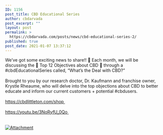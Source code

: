 ```yaml
---
ID: 1156
post_title: CBD Educational Series
author: cbdarvada
post_excerpt: ""
layout: post
permalink: >
  https://cbdarvada.com/posts/news/cbd-educational-series-2/
published: true
post_date: 2021-01-07 13:37:12
---
```

<html><head></head><body>
We’ve got some exciting news to share!! 🤗 Each month, we will be discussing the 🍃 Top 12 Objectives about CBD 🍃 through a #cbdEducationalSeries called, “What’s the Deal with CBD?”<br /><br /> Brought to you by our research doctor, Dr. Kaufmann and franchise owner, Krystle Rheaume, who will delve into the top objections about CBD to better educate and inform our current customers + potential #cbdusers.<br /><br /><a href="https://cbdlittleton.com/shop%20">https://cbdlittleton.com/shop </a><br /><br /><a href="https://youtu.be/3NoRyfU_0Qo">https://youtu.be/3NoRyfU_0Qo</a><a href="https://youtu.be/3NoRyfU_0Qo"><span> </span><br /></a><span> </span>
</body>
</html><br/><br/><a href="https://cbdarvada.com/wp-content/uploads/2021/01/maxresdefault-1.jpg"  title="Attachment" ><img src="https://cbdarvada.com/wp-content/uploads/2021/01/maxresdefault-1.jpg" alt="Attachment" title="Attachment" /></a>